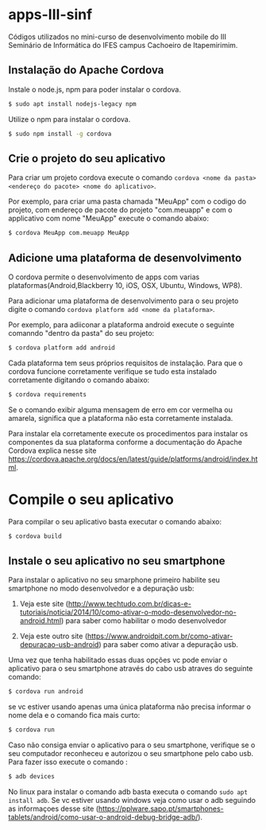 # apps-III-sinf
Códigos utilizados no mini-curso de desenvolvimento mobile do III Seminário de Informática do IFES campus Cachoeiro de Itapemirimim.

## Instalação do Apache Cordova 

Instale o node.js, npm para poder instalar o cordova.

```bash
$ sudo apt install nodejs-legacy npm 
```

Utilize o npm para instalar o cordova.

```bash
$ sudo npm install -g cordova
```

## Crie o projeto do seu aplicativo

Para criar um projeto cordova execute o comando `cordova <nome da pasta> <endereço do pacote> <nome do aplicativo>`. 

Por exemplo, para criar uma pasta chamada "MeuApp" com o codigo do projeto, com endereço de pacote do projeto "com.meuapp" e com o applicativo com nome "MeuApp" execute o comando abaixo:

```bash
$ cordova MeuApp com.meuapp MeuApp
```


## Adicione uma plataforma de desenvolvimento
O cordova permite o desenvolvimento de apps com varias plataformas(Android,Blackberry 10, iOS, OSX, Ubuntu, Windows, WP8). 

Para adicionar uma plataforma de desenvolvimento para o seu projeto digite o comando `cordova platform add <nome da plataforma>`.

Por exemplo, para adiiconar a plataforma android execute o seguinte comanndo "dentro da pasta" do seu projeto:
```bash
$ cordova platform add android
```

Cada plataforma tem seus próprios requisitos de instalação. Para que o cordova funcione corretamente verifique se tudo esta instalado corretamente digitando o comando abaixo:
```bash
$ cordova requirements
```

Se o comando exibir alguma mensagem de erro em cor vermelha ou amarela, significa que a plataforma não esta corretamente instalada. 

Para instalar ela corretamente execute os procedimentos para instalar os componentes da sua plataforma conforme a documentação do Apache Cordova explica nesse site https://cordova.apache.org/docs/en/latest/guide/platforms/android/index.html. 

# Compile o seu aplicativo

Para compilar o seu aplicativo basta executar o comando abaixo:
```bash
$ cordova build
```
## Instale o seu aplicativo no seu smartphone

Para instalar o aplicativo no seu smarphone primeiro habilite seu smartphone no modo desenvolvedor e a depuração usb:

1. Veja este site (http://www.techtudo.com.br/dicas-e-tutoriais/noticia/2014/10/como-ativar-o-modo-desenvolvedor-no-android.html) para saber como habilitar o modo desenvolvedor 

2. Veja este outro site (https://www.androidpit.com.br/como-ativar-depuracao-usb-android) para saber como ativar a depuração usb.

Uma vez que tenha habilitado essas duas opções vc pode enviar o aplicativo para o seu smartphone através do cabo usb atraves do seguinte comando:

```bash 
$ cordova run android
```
se vc estiver usando apenas uma única plataforma não precisa informar o nome dela e o comando fica mais curto:
```bash 
$ cordova run   
```

Caso não consiga enviar o aplicativo para o seu smartphone, verifique se o seu computador reconheceu e autorizou o seu smartphone pelo cabo usb. Para fazer isso execute o comando :
```bash
$ adb devices 
```
No linux para instalar o comando adb basta executa o comando `sudo apt install adb`. Se vc estiver usando windows veja como usar o adb seguindo as informaçoes desse site (https://pplware.sapo.pt/smartphones-tablets/android/como-usar-o-android-debug-bridge-adb/).

